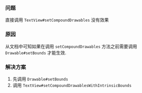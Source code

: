 ### 问题
直接调用 `TextView#setCompoundDrawables` 没有效果

### 原因

从文档中可知如果在调用 `setCompoundDrawables` 方法之前需要调用 `Drawable#setBounds` 才能生效.

### 解决方案

1. 先调用 `Drawable#setBounds`
2. 调用 `TextView#setCompoundDrawablesWithIntrinsicBounds`